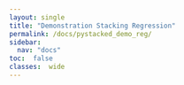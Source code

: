 ```yaml
---
layout: single
title: "Demonstration Stacking Regression"
permalink: /docs/pystacked_demo_reg/
sidebar:
  nav: "docs"
toc:  false
classes:  wide
---
```


<script type="text/javascript" async
  src="https://cdn.mathjax.org/mathjax/latest/MathJax.js?config=TeX-MML-AM_CHTML">
</script>
